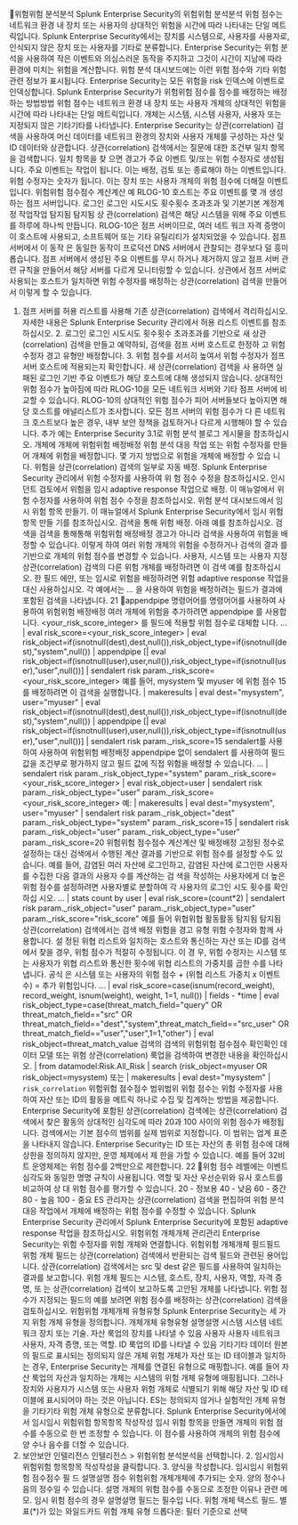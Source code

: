 위험위험 분석분석
Splunk Enterprise Security의 위험위험 분석분석
위험 점수는 네트워크 환경 내 장치 또는 사용자의 상대적인 위험을 시간에 따라 나타내는 단일 메트릭입니다. Splunk Enterprise Security에서는 장치를 시스템으로, 사용자를 사용자로, 인식되지 않은 장치 또는 사용자를 기타로 분류합니다.
Enterprise Security는 위험 분석을 사용하여 작은 이벤트와 의심스러운 동작을 주지하고 그것이 시간이 지남에 따라 환경에 미치는 위험을 계산합니다. 위험 분석 대시보드에는 이런 위험 점수와 기타 위험 관련 정보가 표시됩니다. Enterprise Security는 모든 위험을
risk
인덱스에 이벤트로 인덱싱합니다.
Splunk Enterprise Security가 위험위험 점수를 점수를 배정하는 배정하는 방법방법
위험 점수는 네트워크 환경 내 장치 또는 사용자 개체의 상대적인 위험을 시간에 따라 나타내는 단일 메트릭입니다. 개체는 시스템, 시스템 사용자, 사용자 또는 지정되지 않은 기타기타를 나타냅니다.
Enterprise Security는 상관(correlation) 검색을 사용하여 머신 데이터를 네트워크 환경의 장치와 사용자 개체를 구성하는 자산 및 ID 데이터와 상관합니다. 상관(correlation) 검색에서는 질문에 대한 조건부 일치 항목을 검색합니다. 일치 항목을 찾 으면 경고가 주요 이벤트 및/또는 위험 수정자로 생성됩니다.
주요 이벤트는 작업이 됩니다. 이는 배정, 검토 또는 종료해야 하는 이벤트입니다. 위험 수정자는 숫자가 됩니다. 이는 장치 또는 사용자 개체의 위험 점수에 더해질 이벤트입니다.
위험위험 점수점수 계산계산 예
RLOG-10 호스트는 주요 이벤트를 몇 개 생성하는 점프 서버입니다. 로그인 로그인 시도시도 횟수횟수 초과초과 및 기본기본 계정계정 작업작업 탐지됨 탐지됨 상 관(correlation) 검색은 해당 시스템을 위해 주요 이벤트를 하루에 하나씩 만듭니다. RLOG-10은 점프 서버이므로, 여러 네트 워크 자격 증명이 이 호스트에 사용되고, 소프트웨어 또는 기타 유틸리티가 설치되었을 수 있습니다. 점프 서버에서 이 동작 은 동일한 동작이 프로덕션 DNS 서버에서 관찰되는 경우보다 덜 흥미롭습니다. 점프 서버에서 생성된 주요 이벤트를 무시 하거나 제거하지 않고 점프 서버 관련 규칙을 만들어서 해당 서버를 다르게 모니터링할 수 있습니다.
상관에서 점프 서버로 사용되는 호스트가 일치하면 위험 수정자를 배정하는 상관(correlation) 검색을 만들어서 이렇게 할 수 있습니다.
1. 점프 서버를 허용 리스트를 사용해 기존 상관(correlation) 검색에서 격리하십시오. 자세한 내용은 Splunk Enterprise
Security 관리에서 허용 리스트 이벤트를 참조하십시오. 2. 로그인 로그인 시도시도 횟수횟수 초과초과를 기반으로 새 상관(correlation) 검색을 만들고 예약하되, 검색을 점프 서버 호스트로 한정하
고 위험 수정자 경고 유형만 배정합니다. 3. 위험 점수를 서서히 높여서 위험 수정자가 점프 서버 호스트에 적용되는지 확인합니다. 새 상관(correlation) 검색을 사
용하면 실패된 로그인 기반 주요 이벤트가 해당 호스트에 대해 생성되지 않습니다.
상대적인 위험 점수가 높아짐에 따라 RLOG-10을 모든 네트워크 서버와 기타 점프 서버에 비교할 수 있습니다. RLOG-10의 상대적인 위험 점수가 피어 서버들보다 높아지면 해당 호스트를 애널리스트가 조사합니다. 모든 점프 서버의 위험 점수가 다 른 네트워크 호스트보다 높은 경우, 내부 보안 정책을 검토하거나 다르게 시행해야 할 수 있습니다. 추가 예는 Enterprise Security 3.1로 위험 분석 블로그 게시물을 참조하십시오.
개체에 개체에 위험위험 배정배정
위험 분석 대응 작업 또는 위험 수정자를 만들어 개체에 위험을 배정합니다. 몇 가지 방법으로 위험을 개체에 배정할 수 있습 니다.
위험을 상관(correlation) 검색의 일부로 자동 배정. Splunk Enterprise Security 관리에서 위험 수정자를 사용하여 위 험 점수 수정을 참조하십시오. 인시던트 검토에서 위험을 임시 adaptive response 작업으로 배정. 이 매뉴얼에서 위험 수정자를 사용하여 위험 점수 수정을 참조하십시오. 위험 분석 대시보드에서 임시 위험 항목 만들기. 이 매뉴얼에서 Splunk Enterprise Security에서 임시 위험 항목 만들 기를 참조하십시오. 검색을 통해 위험 배정. 아래 예를 참조하십시오.
검색을 검색을 통해통해 위험위험 배정배정
경고가 아니라 검색을 사용하여 위험을 배정할 수 있습니다. 이렇게 하여 여러 위험 개체의 위험을 수정하거나 검색의 결과 를 기반으로 개체의 위험 점수를 변경할 수 있습니다.
사용자, 시스템 또는 사용자 지정 상관(correlation) 검색의 다른 위험 개체를 배정하려면 이 검색 예를 참조하십시오. 한 필드 에만, 또는 임시로 위험을 배정하려면 위험 adaptive response 작업을 대신 사용하십시오.
각 예에서는
...
을 사용하여 위험을 배정하려는 필드가 결과에 포함된 검색을 나타냅니다.
21
appendpipe 명령어어를 명령어어를 사용하여 사용하여 위험위험 배정배정
여러 개체에 위험을 추가하려면
appendpipe
를 사용합니다.
<your_risk_score_integer>
를 필드에 적용할 위험 점수로 대체합 니다.
... | eval risk_score=<your_risk_score_integer> | eval
risk_object=if(isnotnull(dest),dest,null()),risk_object_type=if(isnotnull(dest),"system",null()) | appendpipe [|
eval risk_object=if(isnotnull(user),user,null()),risk_object_type=if(isnotnull(user),"user",null())] | sendalert
risk param._risk_score=<your_risk_score_integer>
예를 들어,
mysystem
및
myuser
에 위험 점수 15를 배정하려면 이 검색을 실행합니다.
| makeresults | eval dest="mysystem", user="myuser" | eval
risk_object=if(isnotnull(dest),dest,null()),risk_object_type=if(isnotnull(dest),"system",null()) | appendpipe [|
eval risk_object=if(isnotnull(user),user,null()),risk_object_type=if(isnotnull(user),"user",null())] | sendalert
risk param._risk_score=15
sendalert를 사용하여 사용하여 위험위험 배정배정
appendpipe
없이
sendalert
를 사용하여 필드 값을 조건부로 평가하지 않고 필드 값에 직접 위험을 배정할 수 있습니다.
... | sendalert risk param._risk_object_type="system" param._risk_score=<your_risk_score_integer> | eval
risk_object=user | sendalert risk param._risk_object_type="user" param._risk_score=<your_risk_score_integer>
예:
| makeresults | eval dest="mysystem", user="myuser" | sendalert risk param._risk_object="dest"
param._risk_object_type="system" param._risk_score=15 | sendalert risk param._risk_object="user"
param._risk_object_type="user" param._risk_score=20
위험위험 점수점수 계산계산 및 배정배정
고정된 정수로 설정하는 대신 검색에서 수행된 계산 결과를 기반으로 위험 점수를 설정할 수도 있습니다.
예를 들어, 감염된 여러 자산에 로그인하고, 감염된 자산에 로그인한 사용자를 수집한 다음 결과의 사용자 수를 계산하는 검 색을 작성하는 사용자에게 더 높은 위험 점수를 설정하려면 사용자별로 분할하여 각 사용자의 로그인 시도 횟수를 확인하십 시오.
... | stats count by user | eval risk_score=(count*2) | sendalert risk param._risk_object="user"
param._risk_object_type="user" param._risk_score="risk_score"
예를 들어 위협위협 활동활동 탐지됨 탐지됨 상관(correlation) 검색에서는 검색 배정 위험을 경고 유형 위험 수정자와 함께 사용합니다. 설 정된 위협 리스트와 일치하는 호스트와 통신하는 자산 또는 ID를 검색에서 찾을 경우, 위험 점수가 적절히 수정됩니다. 이 경 우, 위험 수정자는 시스템 또는 사용자가 위협 리스트와 통신한 횟수에 위협 리스트의 가중치를 곱한 수를 나타냅니다. 공식 은 시스템 또는 사용자의 위험 점수 + (위협 리스트 가중치 x 이벤트 수) = 추가 위험입니다.
... | eval risk_score=case(isnum(record_weight), record_weight, isnum(weight), weight, 1=1, null()) | fields - *time
| eval risk_object_type=case(threat_match_field="query" OR threat_match_field=="src" OR
threat_match_field=="dest","system",threat_match_field=="src_user" OR threat_match_field=="user","user",1=1,"other")
| eval risk_object=threat_match_value
검색의 검색의 위험위험 점수점수 확인확인
데이터 모델 또는 위험 상관(correlation) 룩업을 검색하여 변경한 내용을 확인하십시오.
| from datamodel:Risk.All_Risk | search (risk_object=myuser OR risk_object=mysystem)
또는
| makeresults | eval dest="mysystem" | `risk_correlation`
위험위험 점수점수 범위범위
위험 점수는 위험 수정자를 사용하여 자산 또는 ID의 활동을 메트릭 하나로 수집 및 집계하는 방법을 제공합니다.
Enterprise Security에 포함된 상관(correlation) 검색에는 상관(correlation) 검색에서 찾은 활동의 상대적인 심각도에 따라 20과 100 사이의 위험 점수가 배정됩니다. 검색에서는 기본 점수의 범위를 실제 범위로 지정합니다. 이 범위는 업계 표준을 나타내지 않습니다. Enterprise Security는 ID 또는 자산의 총 위험 점수에 대해 상한을 정의하지 않지만, 운영 체제에서 제 한을 가할 수 있습니다. 예를 들어 32비트 운영체제는 위험 점수를 2백만으로 제한합니다.
22
위험 점수 레벨에는 이벤트 심각도와 동일한 명명 규칙이 사용됩니다. 역할 및 자산 우선순위와 유사 호스트를 비교하여 상 대 위험 점수를 평가할 수 있습니다.
20 - 정보용 40 - 낮음 60 - 중간 80 - 높음 100 - 중요
ES 관리자는 상관(correlation) 검색을 편집하여 위험 분석 대응 작업에서 개체에 배정하는 위험 점수를 수정할 수 있습니다. Splunk Enterprise Security 관리에서 Splunk Enterprise Security에 포함된 adaptive response 작업을 참조하십시오.
위험위험 개체개체 관리관리
Enterprise Security는 위험 수정자를 위험 개체와 연결합니다.
위험위험 개체개체 필드필드
위험 개체 필드는 상관(correlation) 검색에서 반환되는 검색 필드와 관련된 용어입니다. 상관(correlation) 검색에서는
src
및
dest
같은 필드를 사용하여 일치하는 결과를 보고합니다. 위험 개체 필드는 시스템, 호스트, 장치, 사용자, 역할, 자격 증명, 또 는 상관(correlation) 검색이 보고하도록 고안된 개체를 나타냅니다. 위험 점수가 지정되는 필드의 예를 보려면 위험 점수를 배정하는 상관(correlation) 검색을 검토하십시오.
위험위험 개체개체 유형유형
Splunk Enterprise Security는 세 가지 위험 개체 유형을 정의합니다.
개체개체 유형유형 설명설명
시스템 시스템 네트워크 장치 또는 기술. 자산 룩업의 장치를 나타낼 수 있음
사용자 사용자 네트워크 사용자, 자격 증명, 또는 역할. ID 룩업의 ID를 나타낼 수 있음
기타기타 데이터 원본의 필드로 표시되는 정의되지 않은 개체
위험 개체가 자산 또는 ID 테이블과 일치하는 경우, Enterprise Security는 개체를 연결된 유형으로 매핑합니다. 예를 들어 자산 룩업의 자산과 일치하는 개체는 시스템의 위험 개체 유형에 매핑됩니다. 그러나 장치와 사용자가 시스템 또는 사용자 위험 개체로 식별되기 위해 해당 자산 및 ID 테이블에 표시되어야 하는 것은 아닙니다. ES는 정의되지 않거나 실험적인 개체 유형을 기타기타 위험 개체 유형으로 분류합니다.
Splunk Enterprise Security에서에서 임시임시 위험위험 항목항목 작성작성
임시 위험 항목을 만들면 개체의 위험 점수를 수동으로 한 번 조정할 수 있습니다. 이 점수를 사용하여 개체의 위험 점수에 양 수나 음수를 더할 수 있습니다.
1. 보안보안 인텔리전스 인텔리전스 > 위험위험 분석분석을 선택합니다. 2. 임시임시 위험위험 항목항목 작성작성을 클릭합니다. 3. 양식을 작성합니다.
임시임시 위험위험 점수점수 필 드
설명설명
점수 위험위험 개체개체에 추가되는 숫자. 양의 정수나 음의 정수일 수 있습니다.
설명
개체의 위험 점수를 수동으로 조정한 이유나 관련 메모. 임시 위험 점수의 경우 설명설명 필드는 필수입 니다.
위험 개체 텍스트 필드. 별표(*)가 있는 와일드카드
위험 개체 유형 드롭다운: 필터 기준으로 선택